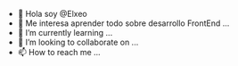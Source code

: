 - 👋 Hola soy @Elxeo
- 👀 Me interesa aprender todo sobre desarrollo FrontEnd ...
- 🌱 I’m currently learning ...
- 💞️ I’m looking to collaborate on ...
- 📫 How to reach me ...

<!---
Elxeo/Elxeo is a ✨ special ✨ repository because its `README.md` (this file) appears on your GitHub profile.
You can click the Preview link to take a look at your changes.
--->
